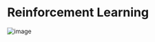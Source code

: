 
# Reinforcement Learning
![image](https://github.com/omni-chemistry/omni-chemistry/assets/171568986/72087697-9ca7-40e7-9f2c-f8d27948cea2)

